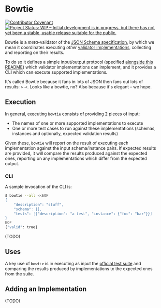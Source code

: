 # Bowtie

[![Contributor Covenant](https://img.shields.io/badge/Contributor%20Covenant-2.1-4baaaa.svg)](https://github.com/json-schema-org/.github/blob/main/CODE_OF_CONDUCT.md)
[![Project Status: WIP – Initial development is in progress, but there has not yet been a stable, usable release suitable for the public.](https://www.repostatus.org/badges/latest/wip.svg)](https://www.repostatus.org/#wip)

Bowtie is a *meta*-validator of the [JSON Schema specification](https://json-schema.org/), by which we mean it coordinates executing *other* [validator implementations](https://json-schema.org/implementations.html), collecting and reporting on their results.

To do so it defines a simple input/output protocol (specified [alongside this README](./io-schema.json)) which validator implementations can implement, and it provides a CLI which can execute supported implementations.

It's called Bowtie because it fans in lots of JSON then fans out lots of results: `>·<`. Looks like a bowtie, no?
Also because it's elegant – we hope.

## Execution

In general, executing `bowtie` consists of providing 2 pieces of input:

* The names of one or more supported implementations to execute
* One or more test cases to run against these implementations (schemas, instances and optionally, expected validation results)

Given these, `bowtie` will report on the result of executing each implementation against the input schema/instance pairs.
If expected results are provided, it will compare the results produced against the expected ones, reporting on any implementations which differ from the expected output.

### CLI

A sample invocation of the CLI is:

```sh
$ bowtie --all <<EOF
{
    "description": "stuff",
    "schema": {},
    "tests": [{"description": "a test", "instance": {"foo": "bar"}}]
}
EOF
{"valid": true}
```

(TODO)

## Uses

A key use of `bowtie` is in executing as input the [official test suite](https://github.com/json-schema-org/JSON-Schema-Test-Suite) and comparing the results produced by implementations to the expected ones from the suite.

## Adding an Implementation

(TODO)
